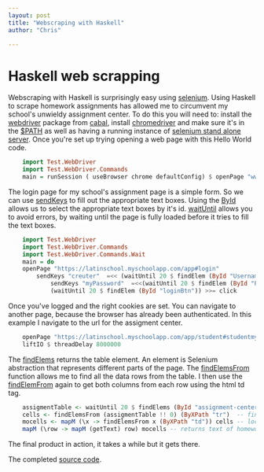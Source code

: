 ```yaml
---
layout: post
title: "Webscraping with Haskell"
author: "Chris"

---
```


# Haskell web scrapping


Webscraping with Haskell is surprisingly easy using [selenium](https://hackage.haskell.org/package/webdriver). Using Haskell to scrape homework assignments has allowed me to circumvent my school's unwieldy assignment center. To do this you will need to: install the [webdriver](https://hackage.haskell.org/package/webdriver) package from [cabal](https://www.haskell.org/cabal/), install [chromedriver](https://sites.google.com/a/chromium.org/chromedriver/) and make sure it's in the [$PATH](https://askubuntu.com/questions/322772/how-do-i-add-an-executable-to-my-search-path) as well as having a running instance of [selenium stand alone server](http://docs.seleniumhq.org/download/). Once you're set up trying opening a web page with this Hello World code.

```haskell
    import Test.WebDriver
    import Test.WebDriver.Commands
    main = runSession ( useBrowser chrome defaultConfig) $ openPage "www.google.com"
```

The login page for my school's assignment page is a simple form. So we can use [sendKeys](https://hackage.haskell.org/package/webdriver-0.8.5/docs/Test-WebDriver-Commands.html) to fill out the appropriate text boxes.  Using the [ById](https://hackage.haskell.org/package/webdriver-0.8.5/docs/Test-WebDriver-Commands.html) allows us to select the appropriate text boxes by it's id. [waitUntil](https://hackage.haskell.org/package/webdriver-0.8.5/docs/Test-WebDriver-Commands-Wait.html) allows you to avoid errors, by waiting until the page is fully loaded before it tries to fill the text boxes.

```haskell
    import Test.WebDriver
    import Test.WebDriver.Commands
    import Test.WebDriver.Commands.Wait
    main = do
   	openPage "https://latinschool.myschoolapp.com/app#login"
       	sendKeys "creuter"  =<< (waitUntil 20 $ findElem (ById "Username"))
            sendKeys "myPassword"  =<<(waitUntil 20 $ findElem (ById "Password"))
            (waitUntil 20 $ findElem (ById "loginBtn")) >>= click
```

Once you've logged and the right cookies are set. You can navigate to another page, because the browser has already been authenticated. In this example I navigate to the url for the assigment center.

```haskell    
    openPage "https://latinschool.myschoolapp.com/app/student#studentmyday/assignment-center"
    liftIO $ threadDelay 8000000 
```

The [findElems](https://hackage.haskell.org/package/webdriver-0.8.5/docs/Test-WebDriver-Commands.html) returns the table element. An element is Selenium abstraction that represents different parts of the page. The [findElemsFrom](https://hackage.haskell.org/package/webdriver-0.8.5/docs/Test-WebDriver-Commands.html) function allows me to find all the data rows from the table. I then use the [findElemFrom](https://hackage.haskell.org/package/webdriver-0.8.5/docs/Test-WebDriver-Commands.html) again to get both columns from each row using the html td tag.

```haskell 
    assigmentTable <- waitUntil 20 $ findElems (ById "assignment-center-assignment-items")  -- locate assigment table
    cells <- findElemsFrom (assigmentTable !! 0) (ByXPath "tr")  -- find all table data rows
    mocells <- mapM (\x -> findElemsFrom x (ByXPath "td")) cells -- locate all data columns withing rows
    mapM (\row -> mapM (getText) row) mocells -- returns text of homework table
```
The final product in action, it takes a while but it gets there.

<script src="https://asciinema.org/a/6vkZdPqqrpJxooWZgiXhraPqq.js" id="asciicast-6vkZdPqqrpJxooWZgiXhraPqq" async></script>

The completed [source code](https://github.com/Chrisr850/scraping).
